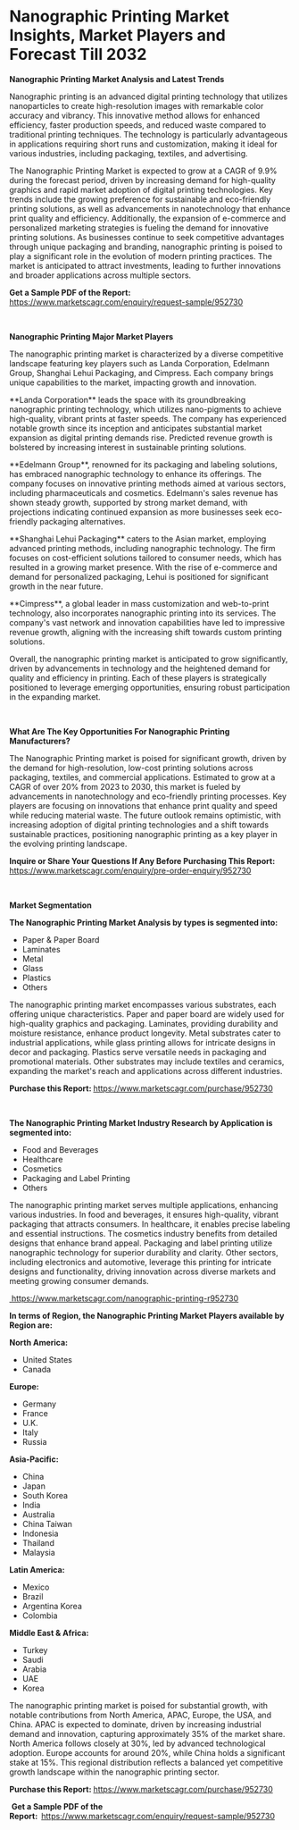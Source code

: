 <p><h1>Nanographic Printing Market Insights, Market Players and Forecast Till 2032</h1></p><p><strong>Nanographic Printing Market Analysis and Latest Trends</strong></p>
<p><p>Nanographic printing is an advanced digital printing technology that utilizes nanoparticles to create high-resolution images with remarkable color accuracy and vibrancy. This innovative method allows for enhanced efficiency, faster production speeds, and reduced waste compared to traditional printing techniques. The technology is particularly advantageous in applications requiring short runs and customization, making it ideal for various industries, including packaging, textiles, and advertising.</p><p>The Nanographic Printing Market is expected to grow at a CAGR of 9.9% during the forecast period, driven by increasing demand for high-quality graphics and rapid market adoption of digital printing technologies. Key trends include the growing preference for sustainable and eco-friendly printing solutions, as well as advancements in nanotechnology that enhance print quality and efficiency. Additionally, the expansion of e-commerce and personalized marketing strategies is fueling the demand for innovative printing solutions. As businesses continue to seek competitive advantages through unique packaging and branding, nanographic printing is poised to play a significant role in the evolution of modern printing practices. The market is anticipated to attract investments, leading to further innovations and broader applications across multiple sectors.</p></p>
<p><strong>Get a Sample PDF of the Report:&nbsp;</strong> <a href="https://www.marketscagr.com/enquiry/request-sample/952730?utm_campaign=2467&utm_medium=2&utm_source=Github&utm_content=ia&utm_term=17042025&utm_id=nanographic-printing">https://www.marketscagr.com/enquiry/request-sample/952730</a></p>
<p>&nbsp;</p>
<p><strong>Nanographic Printing Major Market Players</strong></p>
<p><p>The nanographic printing market is characterized by a diverse competitive landscape featuring key players such as Landa Corporation, Edelmann Group, Shanghai Lehui Packaging, and Cimpress. Each company brings unique capabilities to the market, impacting growth and innovation.</p><p>**Landa Corporation** leads the space with its groundbreaking nanographic printing technology, which utilizes nano-pigments to achieve high-quality, vibrant prints at faster speeds. The company has experienced notable growth since its inception and anticipates substantial market expansion as digital printing demands rise. Predicted revenue growth is bolstered by increasing interest in sustainable printing solutions.</p><p>**Edelmann Group**, renowned for its packaging and labeling solutions, has embraced nanographic technology to enhance its offerings. The company focuses on innovative printing methods aimed at various sectors, including pharmaceuticals and cosmetics. Edelmann's sales revenue has shown steady growth, supported by strong market demand, with projections indicating continued expansion as more businesses seek eco-friendly packaging alternatives.</p><p>**Shanghai Lehui Packaging** caters to the Asian market, employing advanced printing methods, including nanographic technology. The firm focuses on cost-efficient solutions tailored to consumer needs, which has resulted in a growing market presence. With the rise of e-commerce and demand for personalized packaging, Lehui is positioned for significant growth in the near future.</p><p>**Cimpress**, a global leader in mass customization and web-to-print technology, also incorporates nanographic printing into its services. The company's vast network and innovation capabilities have led to impressive revenue growth, aligning with the increasing shift towards custom printing solutions.</p><p>Overall, the nanographic printing market is anticipated to grow significantly, driven by advancements in technology and the heightened demand for quality and efficiency in printing. Each of these players is strategically positioned to leverage emerging opportunities, ensuring robust participation in the expanding market.</p></p>
<p>&nbsp;</p>
<p><strong>What Are The Key Opportunities For Nanographic Printing Manufacturers?</strong></p>
<p><p>The Nanographic Printing market is poised for significant growth, driven by the demand for high-resolution, low-cost printing solutions across packaging, textiles, and commercial applications. Estimated to grow at a CAGR of over 20% from 2023 to 2030, this market is fueled by advancements in nanotechnology and eco-friendly printing processes. Key players are focusing on innovations that enhance print quality and speed while reducing material waste. The future outlook remains optimistic, with increasing adoption of digital printing technologies and a shift towards sustainable practices, positioning nanographic printing as a key player in the evolving printing landscape.</p></p>
<p><strong>Inquire or Share Your Questions If Any Before Purchasing This Report:</strong> <a href="https://www.marketscagr.com/enquiry/pre-order-enquiry/952730?utm_campaign=2467&utm_medium=2&utm_source=Github&utm_content=ia&utm_term=17042025&utm_id=nanographic-printing">https://www.marketscagr.com/enquiry/pre-order-enquiry/952730</a></p>
<p>&nbsp;</p>
<p><strong>Market Segmentation</strong></p>
<p><strong>The Nanographic Printing Market Analysis by types is segmented into:</strong></p>
<p><ul><li>Paper & Paper Board</li><li>Laminates</li><li>Metal</li><li>Glass</li><li>Plastics</li><li>Others</li></ul></p>
<p><p>The nanographic printing market encompasses various substrates, each offering unique characteristics. Paper and paper board are widely used for high-quality graphics and packaging. Laminates, providing durability and moisture resistance, enhance product longevity. Metal substrates cater to industrial applications, while glass printing allows for intricate designs in decor and packaging. Plastics serve versatile needs in packaging and promotional materials. Other substrates may include textiles and ceramics, expanding the market's reach and applications across different industries.</p></p>
<p><strong>Purchase this Report:&nbsp;</strong><a href="https://www.marketscagr.com/purchase/952730?utm_campaign=2467&utm_medium=2&utm_source=Github&utm_content=ia&utm_term=17042025&utm_id=nanographic-printing">https://www.marketscagr.com/purchase/952730</a></p>
<p>&nbsp;</p>
<p><strong>The Nanographic Printing Market Industry Research by Application is segmented into:</strong></p>
<p><ul><li>Food and Beverages</li><li>Healthcare</li><li>Cosmetics</li><li>Packaging and Label Printing</li><li>Others</li></ul></p>
<p><p>The nanographic printing market serves multiple applications, enhancing various industries. In food and beverages, it ensures high-quality, vibrant packaging that attracts consumers. In healthcare, it enables precise labeling and essential instructions. The cosmetics industry benefits from detailed designs that enhance brand appeal. Packaging and label printing utilize nanographic technology for superior durability and clarity. Other sectors, including electronics and automotive, leverage this printing for intricate designs and functionality, driving innovation across diverse markets and meeting growing consumer demands.</p></p>
<p><a href="https://www.marketscagr.com/nanographic-printing-r952730?utm_campaign=2467&utm_medium=2&utm_source=Github&utm_content=ia&utm_term=17042025&utm_id=nanographic-printing">&nbsp;https://www.marketscagr.com/nanographic-printing-r952730</a></p>
<p><strong>In terms of Region, the Nanographic Printing Market Players available by Region are:</strong></p>
<p>
    <p> <strong> North America: </strong>
        <ul>
            <li>United States</li>
            <li>Canada</li>
        </ul>
        </p> 
    <p> <strong> Europe: </strong>
        <ul>
            <li>Germany</li>
            <li>France</li>
            <li>U.K.</li>
            <li>Italy</li>
            <li>Russia</li>
        </ul>
        </p> 
    <p> <strong> Asia-Pacific: </strong>
        <ul>
            <li>China</li>
            <li>Japan</li>
            <li>South Korea</li>
            <li>India</li>
            <li>Australia</li>
            <li>China Taiwan</li>
            <li>Indonesia</li>
            <li>Thailand</li>
            <li>Malaysia</li>
        </ul>
        </p> 
    <p> <strong> Latin America: </strong>
        <ul>
            <li>Mexico</li>
            <li>Brazil</li>
            <li>Argentina Korea</li>
            <li>Colombia</li>
        </ul>
        </p> 
    <p> <strong> Middle East & Africa: </strong>
        <ul>
            <li>Turkey</li>
            <li>Saudi</li>
            <li>Arabia</li>
            <li>UAE</li>
            <li>Korea</li>
        </ul>
    </p>
    </p>
<p><p>The nanographic printing market is poised for substantial growth, with notable contributions from North America, APAC, Europe, the USA, and China. APAC is expected to dominate, driven by increasing industrial demand and innovation, capturing approximately 35% of the market share. North America follows closely at 30%, led by advanced technological adoption. Europe accounts for around 20%, while China holds a significant stake at 15%. This regional distribution reflects a balanced yet competitive growth landscape within the nanographic printing sector.</p></p>
<p><strong>Purchase this Report: </strong><a href="https://www.marketscagr.com/purchase/952730?utm_campaign=2467&utm_medium=2&utm_source=Github&utm_content=ia&utm_term=17042025&utm_id=nanographic-printing">https://www.marketscagr.com/purchase/952730</a></p>
<p>&nbsp;<strong>Get a Sample PDF of the Report:&nbsp;&nbsp;</strong><a href="https://www.marketscagr.com/enquiry/request-sample/952730?utm_campaign=2467&utm_medium=2&utm_source=Github&utm_content=ia&utm_term=17042025&utm_id=nanographic-printing">https://www.marketscagr.com/enquiry/request-sample/952730</a></p>
<p><strong></strong></p>
<p><p></p><p></p><p></p></p>